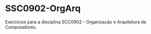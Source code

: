 # SSC0902-OrgArq

Exercicios para a disciplina SCC0902 - Organização e Arquitetura de Computadores.
